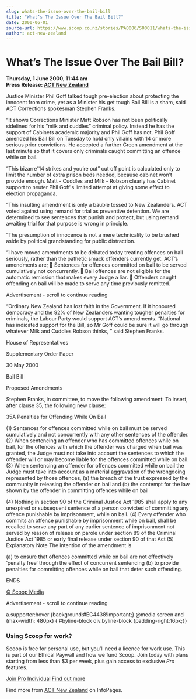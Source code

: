 ```yaml
---
slug: whats-the-issue-over-the-bail-bill
title: "What’s The Issue Over The Bail Bill?"
date: 2000-06-01
source-url: https://www.scoop.co.nz/stories/PA0006/S00011/whats-the-issue-over-the-bail-bill.htm
author: act-new-zealand
---
```

What’s The Issue Over The Bail Bill?
====================================

**Thursday, 1 June 2000, 11:44 am**  
**Press Release: [ACT New Zealand](https://info.scoop.co.nz/ACT_New_Zealand)**

Justice Minister Phil Goff talked tough pre-election about protecting the innocent from crime, yet as a Minister his get tough Bail Bill is a sham, said ACT Corrections spokesman Stephen Franks.

“It shows Corrections Minister Matt Robson has not been politically sidelined for his “milk and cuddles” criminal policy. Instead he has the support of Cabinets academic majority and Phil Goff has not. Phil Goff amended his Bail Bill on Tuesday to hold only villains with 14 or more serious prior convictions. He accepted a further Green amendment at the last minute so that it covers only criminals caught committing an offence while on bail.

“This bizarre“14 strikes and you’re out” cut off point is calculated only to limit the number of extra prison beds needed, because cabinet won’t provide enough. Matt - Cuddles and Milk - Robson clearly has Cabinet support to neuter Phil Goff's limited attempt at giving some effect to election propaganda.

“This insulting amendment is only a bauble tossed to New Zealanders. ACT voted against using remand for trial as preventive detention. We are determined to see sentences that punish and protect, but using remand awaiting trial for that purpose is wrong in principle.

“The presumption of innocence is not a mere technicality to be brushed aside by political grandstanding for public distraction.

“I have moved amendments to be debated today treating offences on bail seriously, rather than the pathetic smack offenders currently get. ACT’s amendments are;  Sentences for offences committed on bail to be served cumulatively not concurrently.  Bail offences are not eligible for the automatic remission that makes every Judge a liar.  Offenders caught offending on bail will be made to serve any time previously remitted.

Advertisement - scroll to continue reading





“Ordinary New Zealand has lost faith in the Government. If it honoured democracy and the 92% of New Zealanders wanting tougher penalties for criminals, the Labour Party would support ACT’s amendments. “National has indicated support for the Bill, so Mr Goff could be sure it will go through whatever Milk and Cuddles Robson thinks, ” said Stephen Franks.

House of Representatives

Supplementary Order Paper

30 May 2000

Bail Bill

Proposed Amendments

Stephen Franks, in committee, to move the following amendment: To insert, after clause 35, the following new clause:

35A Penalties for Offending While On Bail

(1) Sentences for offences committed while on bail must be served cumulatively and not concurrently with any other sentences of the offender. (2) When sentencing an offender who has committed offences while on bail, for the offences with which the offender was charged when bail was granted, the Judge must not take into account the sentences to which the offender will or may become liable for the offences committed while on bail. (3) When sentencing an offender for offences committed while on bail the Judge must take into account as a material aggravation of the wrongdoing represented by those offences, (a) the breach of the trust expressed by the community in releasing the offender on bail and (b) the contempt for the law shown by the offender in committing offences while on bail

(4) Nothing in section 90 of the Criminal Justice Act 1985 shall apply to any unexpired or subsequent sentence of a person convicted of committing any offence punishable by imprisonment, while on bail. (4) Every offender who commits an offence punishable by imprisonment while on bail, shall be recalled to serve any part of any earlier sentence of imprisonment not served by reason of release on parole under section 89 of the Criminal Justice Act 1985 or early final release under section 90 of that Act (5) Explanatory Note The intention of the amendment is

(a) to ensure that offences committed while on bail are not effectively ‘penalty free’ through the effect of concurrent sentencing (b) to provide penalties for committing offences while on bail that deter such offending.

ENDS

  

[© Scoop Media](http://www.scoop.co.nz/about/terms.html)  

Advertisement - scroll to continue reading



a.supporter:hover {background:#EC4438!important;} @media screen and (max-width: 480px) { #byline-block div.byline-block {padding-right:16px;}}

### Using Scoop for work?

Scoop is free for personal use, but you’ll need a licence for work use. This is part of our Ethical Paywall and how we fund Scoop. Join today with plans starting from less than $3 per week, plus gain access to exclusive _Pro_ features.  
  
[Join Pro Individual](https://pro.scoop.co.nz/Individual/?from=ProIn24) [Find out more](https://pro.scoop.co.nz/using-scoop-for-work/?from=ProIn24)

Find more from [ACT New Zealand](https://info.scoop.co.nz/ACT_New_Zealand) on InfoPages.